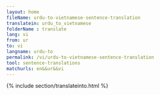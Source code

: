 ```yaml
---
layout: home
fileName: urdu-to-vietnamese-sentence-translation
translatein: urdu_to_vietnamese
folderName : translate
lang: vi
from: ur
to: vi
langname: urdu-to
permalink: /vi/urdu-to-vietnamese-sentence-translation
tool: sentence-translations
matchurls: en&&ur&&vi
---
```

{% include section/translateinto.html %}
